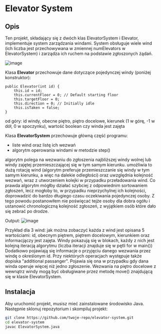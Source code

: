 # Elevator System

## Opis
Ten projekt, składający się z dwóch klas ElevatorSystem i Elevator, implementuje system zarządzania windami. 
System obsługuje wiele wind (ich liczba jest przechowywana w zmiennej numElevators w ElevatorSystem) i zarządza ich ruchem na podstawie zgłoszonych żądań.

![image](https://github.com/kslowiak/windyv2/assets/149679912/8e4b6c8a-4441-4da6-be22-48e936d0721b)

Klasa **Elevator** przechowuje dane dotyczące pojedynczej windy (poniżej konstruktor): 

    public Elevator(int id) {
        this.id = id; 
        this.currentFloor = 0; // Default starting floor
        this.targetFloor = 0;
        this.direction = 0; // Initially idle
        this.isTaken = false;
    }

od góry:
id windy, obecne piętro, piętro docelowe, kierunek (1 w górę, -1 w dół, 0 w spoczynku), wartość boolean czy winda jest zajęta

Klasa **ElevatorSystem** przechowuje główną część programu: 

- liste wind oraz listę ich wezwań 
- algorytm operowania windami w metodzie step()

algorytm polega na wezwaniu do zgłoszenia najbliższej windy wolnej lub windy zajętej przemieszczającej się w tym samym kierunku.
umożliwia to dużą rotację wind (algorytm preferuje przemieszczanie się windy w tym samym kierunku, a więc na dalekie odległości)
oraz uwzględnia kolejność wezwań, wraz z utworzeniem kolejki w przypadku przeładowania wind.
Co prawda algorytm mógłby działać szybciej z odpowiednim sortowaniem zgłoszeń, lecz mogłoby to, w przypadku nieprzychylnej ich kolejności, doprowadzić do bardzo długiego czasu oczekiwania pojedynczej osoby.
Z tego powodu postanowiłem nie poświęcać tejże osoby dla dobra ogółu i ustanowić chronologiczną kolejność zgłoszeń, z wyjątkiem osób które dało się zebrać po drodze.

Output:
![image](https://github.com/kslowiak/windyv2/assets/149679912/2508c67c-5ad3-403f-bee8-40d5e709fe48)

Przykład dla 3 wind: jak można zobaczyć każda z wind jest opisana 5 wartościami: id, obecnym piętrem, piętrem docelowym, kierunkiem oraz informacjączy jest zajęta.
Windy pokazują się w blokach, każdy z nich jest kolejną iteracją algorytmu (liczba iteracji znajduje się w pętli for w main())
Dodatkowo pojawiają się informacje o przyjęciu danego wezwania przez windę o określonym id. 
Przy niektórych operacjach występuje także dopiska "additional passanger". Pojawia się ona w przypadku gdy dana winda operuje więcej niż jedno zgłoszenie.
Wezwania na piętro docelowe z wewnątrz windy mogą być obsługiwane przez metodę move() znajdującą się w klasie ElevatorSystem.

## Instalacja
Aby uruchomić projekt, musisz mieć zainstalowane środowisko Java. Następnie sklonuj repozytorium i skompiluj projekt:
```sh
git clone https://github.com/twoje-repo/elevator-system.git
cd elevator-system
javac ElevatorSystem.java
